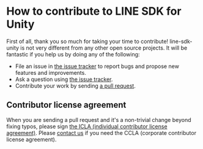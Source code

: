 # How to contribute to LINE SDK for Unity

First of all, thank you so much for taking your time to contribute! line-sdk-unity is not very different from any other open source projects. It will be fantastic if you help us by doing any of the following:

- File an issue in [the issue tracker](https://github.com/line/line-sdk-unity/issues)
  to report bugs and propose new features and improvements.
- Ask a question using [the issue tracker](https://github.com/line/line-sdk-unity/issues).
- Contribute your work by sending [a pull request](https://github.com/line/line-sdk-unity/pulls).

## Contributor license agreement

When you are sending a pull request and it's a non-trivial change beyond fixing typos, please sign
[the ICLA (individual contributor license agreement)](https://cla-assistant.io/line/line-sdk-unity).
Please [contact us](mailto:dl_oss_dev@linecorp.com) if you need the CCLA (corporate contributor license agreement).